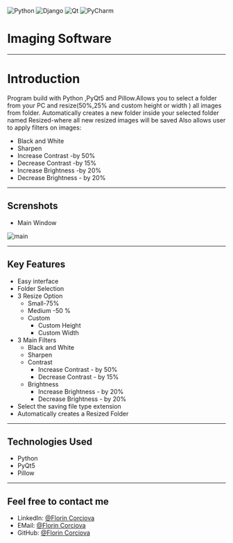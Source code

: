 ![Python](https://img.shields.io/badge/python-3670A0?style=for-the-badge&logo=python&logoColor=ffdd54)  ![Django](https://img.shields.io/badge/django-%23092E20.svg?style=for-the-badge&logo=django&logoColor=white)   ![Qt](https://img.shields.io/badge/Qt-%23217346.svg?style=for-the-badge&logo=Qt&logoColor=white)   ![PyCharm](https://img.shields.io/badge/pycharm-143?style=for-the-badge&logo=pycharm&logoColor=black&color=black&labelColor=green)   

# Imaging Software
 - - - -
 # Introduction
 
Program build with Python ,PyQt5 and Pillow.Allows you to select a folder from your PC and resize(50%,25% and custom height or width  ) all images from folder.
Automatically creates a new folder inside your selected folder named Resized-where all new resized images will be saved
Also allows user to apply filters on images:
* Black and White
* Sharpen
* Increase Contrast -by 50%
* Decrease Contrast -by 15%
* Increase Brightness -by 20%
* Decrease Brightness - by 20% 


 - - - -
 ## Screnshots
 
 * Main Window
 
 ![main](https://user-images.githubusercontent.com/74854275/193414791-9827c7fe-850c-493e-a502-d0f8538e36bd.jpg)
 
 
 - - - -
  ## Key Features
  * Easy interface
  * Folder Selection
  * 3 Resize Option
    * Small-75%
    * Medium -50 %
    * Custom
      * Custom Height
      * Custom Width
  * 3 Main Filters 
    * Black and White
    * Sharpen
    * Contrast
      * Increase Contrast - by 50%
      * Decrease Contrast - by 15%
    * Brightness
      * Increase Brightness - by 20%
      * Decrease Brightness - by 20%
  * Select the saving file type extension
  * Automatically creates a Resized Folder
  
  
   - - - -
  ## Technologies Used
  
  * Python
  * PyQt5
  * Pillow
  
  
  - - - -
  
  ## Feel free to contact me
  * LinkedIn: [@Florin Corciova](https://www.linkedin.com/in/florin-corciova-0b1513120/) 
  * EMail: [@Florin Corciova](mailto:corciova.f@gmail.com)
  * GitHub: [@Florin Corciova](https://github.com/Stilledood)

  
